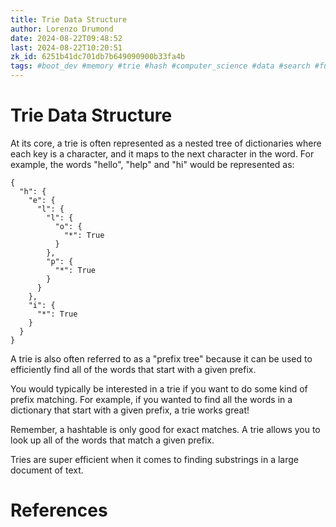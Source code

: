 ```yaml
---
title: Trie Data Structure
author: Lorenzo Drumond
date: 2024-08-22T09:48:52
last: 2024-08-22T10:20:51
zk_id: 6251b41dc701db7b649090900b33fa4b
tags: #boot_dev #memory #trie #hash #computer_science #data #search #function #programming #structure
---
```



# Trie Data Structure

At its core, a trie is often represented as a nested tree of dictionaries where each key is a character, and it maps to the next character in the word. For example, the words "hello", "help" and "hi" would be represented as:

```
{
  "h": {
    "e": {
      "l": {
        "l": {
          "o": {
            "*": True
          }
        },
        "p": {
          "*": True
        }
      }
    },
    "i": {
      "*": True
    }
  }
}
```

A trie is also often referred to as a "prefix tree" because it can be used to efficiently find all of the words that start with a given prefix.

You would typically be interested in a trie if you want to do some kind of prefix matching. For example, if you wanted to find all the words in a dictionary that start with a given prefix, a trie works great!

Remember, a hashtable is only good for exact matches. A trie allows you to look up all of the words that match a given prefix.

Tries are super efficient when it comes to finding substrings in a large document of text.

# References
